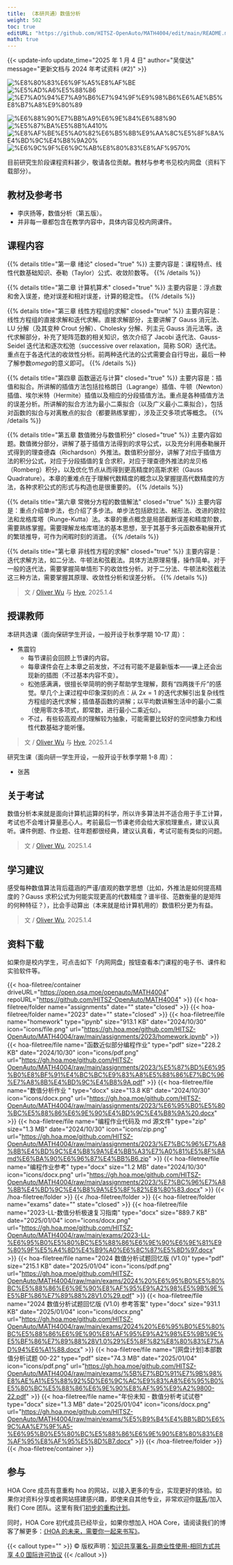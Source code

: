 ```yaml
---
title: （本研共通）数值分析
weight: 502
toc: true
editURL: "https://github.com/HITSZ-OpenAuto/MATH4004/edit/main/README.md"
math: true
---
```


{{< update-info update_time="2025 年 1 月 4 日" author="吴俊达" message="更新文档与 2024 年考试资料 (#2)" >}}


<div class="img-div hx-mt-4 hx-flex-row hx-justify-start hx-items-center">

![%E8%80%83%E6%9F%A5%E8%AF%BE](https://img.shields.io/badge/%E8%80%83%E6%9F%A5%E8%AF%BE-green)
![%E5%AD%A6%E5%88%86](https://img.shields.io/badge/%E5%AD%A6%E5%88%86-2-moccasin)
![%E7%A0%94%E7%A9%B6%E7%94%9F%E9%98%B6%E6%AE%B5%E8%B7%A8%E9%80%89](https://img.shields.io/badge/%E7%A0%94%E7%A9%B6%E7%94%9F%E9%98%B6%E6%AE%B5%E8%B7%A8%E9%80%89-lightskyblue)

![%E6%88%90%E7%BB%A9%E6%9E%84%E6%88%90](https://img.shields.io/badge/%E6%88%90%E7%BB%A9%E6%9E%84%E6%88%90-gold)
![%E5%87%BA%E5%8B%A410%](https://img.shields.io/badge/%E5%87%BA%E5%8B%A4-10%25-wheat)
![%E8%AF%BE%E5%A0%82%E6%B5%8B%E9%AA%8C%E5%8F%8A%E4%BD%9C%E4%B8%9A20%](https://img.shields.io/badge/%E8%AF%BE%E5%A0%82%E6%B5%8B%E9%AA%8C%E5%8F%8A%E4%BD%9C%E4%B8%9A-20%25-wheat)
![%E6%9C%9F%E6%9C%AB%E8%80%83%E8%AF%9570%](https://img.shields.io/badge/%E6%9C%9F%E6%9C%AB%E8%80%83%E8%AF%95-70%25-wheat)

</div>

目前研究生阶段课程资料甚少，敬请各位贡献。教材与参考书见校内网盘（资料下载部分）。

## 教材及参考书

- 李庆扬等，数值分析（第五版）。
- 并非每一章都包含在教学内容中，具体内容见校内网课件。

## 课程内容

{{% details title="第一章 绪论" closed="true" %}}
主要内容是：课程特点、线性代数基础知识、泰勒（Taylor）公式、收敛阶数等。
{{% /details %}}

{{% details title="第二章 计算机算术" closed="true" %}}
主要内容是：浮点数和舍入误差，绝对误差和相对误差，计算的稳定性。
{{% /details %}}

{{% details title="第三章 线性方程组的求解" closed="true" %}}
主要内容是：线性方程组的直接求解和迭代求解。直接求解部分，主要讲解了 Gauss 消元法、LU 分解（及其变种 Crout 分解）、Cholesky 分解、列主元 Gauss 消元法等。迭代求解部分，补充了矩阵范数的相关知识，依次介绍了 Jacobi 迭代法、Gauss-Seidel 迭代法和逐次松弛（successive over relaxation，简称 SOR）迭代法。重点在于各迭代法的收敛性分析。前两种迭代法的公式需要会自行导出，最后一种了解参数$omega$的意义即可。
{{% /details %}}

{{% details title="第四章 函数逼近与计算" closed="true" %}}
主要内容是：插值和拟合。所讲解的插值方法包括拉格朗日（Lagrange）插值、牛顿（Newton）插值、埃尔米特（Hermite）插值以及相应的分段插值方法。重点是各种插值方法的误差分析。所讲解的拟合方法为最小二乘拟合（以及广义最小二乘拟合），包括对函数的拟合与对离散点的拟合（都要熟练掌握），涉及正交多项式等概念。
{{% /details %}}

{{% details title="第五章 数值微分与数值积分" closed="true" %}}
主要内容如题。数值微分部分，讲解了基于插值方法得到的求导公式，以及充分利用泰勒展开式得到的理查德森（Richardson）外推法。数值积分部分，讲解了对应于插值方法的积分公式，对应于分段插值的复合求积，对应于理查德外推法的龙贝格（Romberg）积分，以及优化节点从而得到更高精度的高斯求积（Gauss Quadrature）。本章的重难点在于理解代数精度的概念以及掌握提高代数精度的方法，各种求积公式的形式与构造也是很重要的。
{{% /details %}}

{{% details title="第六章 常微分方程的数值解法" closed="true" %}}
主要内容是：重点介绍单步法，也介绍了多步法。单步法包括欧拉法、梯形法、改进的欧拉法和龙格库塔（Runge-Kutta）法。本章的重点概念是局部截断误差和精度阶数，需要熟练掌握。需要理解龙格库塔法的基本思想，至于其基于多元函数泰勒展开式的繁琐推导，可作为闲暇时刻的消遣。
{{% /details %}}

{{% details title="第七章 非线性方程的求解" closed="true" %}}
主要内容是：迭代求解方法，如二分法、牛顿法和弦截法。具体方法原理易懂，操作简单。对于一般的迭代法，需要掌握简单情形下的收敛性分析。对于二分法、牛顿法和弦截法这三种方法，需要掌握其原理、收敛性分析和误差分析。
{{% /details %}}

> 文 / [Oliver Wu](https://github.com/OliverWu515) 与 [Hye](https://github.com/Co-ding-Man), 2025.1.4

## 授课教师

本研共选课（面向保研学生开设，一般开设于秋季学期 10-17 周）：

- 焦震钧
  - 每节课前会回顾上节课的内容。
  - 每章课件会在上本章之前发放，不过有可能不是最新版本——课上还会出现新的插图（不过基本内容不变）。
  - 松弛感满满，很擅长举简明的例子帮助学生理解，颇有“四两拨千斤”的感觉。举几个上课过程中印象深刻的点：从 $2 x = 1$ 的迭代求解引出复杂线性方程组的迭代求解；插值基函数的讲解；以平均数讲解生活中的最小二乘（使用零次多项式，即常数，进行最小二乘近似）。
  - 不过，有些较高观点的理解较为抽象，可能需要比较好的空间想象力和线性代数基础才能听懂。

> 文 / [Oliver Wu](https://github.com/OliverWu515) 与 [Hye](https://github.com/Co-ding-Man), 2025.1.4 

研究生课（面向研一学生开设，一般开设于秋季学期 1-8 周）：

- 张茜

## 关于考试

数值分析本来就是面向计算机运算的科学，所以许多算法并不适合用于手工计算，考试也不会堆计算量恶心人。考前最后一节课老师会给大家梳理重点，建议认真听。课件例题、作业题、往年题都很经典，建议认真看，考试可能有类似的问题。

> 文 / [Oliver Wu](https://github.com/OliverWu515), 2025.1.4

## 学习建议

感受每种数值算法背后蕴涵的严谨/直观的数学思想（比如，外推法是如何提高精度的？Gauss 求积公式为何能实现更高的代数精度？谱半径、范数衡量的是矩阵的何种特征？），比会手动算出（本来就是给计算机用的）数值积分更为有益。

> 文 / [Oliver Wu](https://github.com/OliverWu515), 2025.1.4

## 资料下载

如果你是校内学生，可点击如下「内网网盘」按钮查看本门课程的电子书、课件和实验软件等。

{{< hoa-filetree/container driveURL="https://open.osa.moe/openauto/MATH4004" repoURL="https://github.com/HITSZ-OpenAuto/MATH4004" >}}
{{< hoa-filetree/folder name="assignments" date="" state="closed" >}}
{{< hoa-filetree/folder name="2023" date="" state="closed" >}}
{{< hoa-filetree/file name="homework" type="ipynb" size="913.1 KB" date="2024/10/30" icon="icons/file.png" url="https://gh.hoa.moe/github.com/HITSZ-OpenAuto/MATH4004/raw/main/assignments/2023/homework.ipynb" >}}
{{< hoa-filetree/file name="函数近似部分编程作业" type="pdf" size="228.2 KB" date="2024/10/30" icon="icons/pdf.png" url="https://gh.hoa.moe/github.com/HITSZ-OpenAuto/MATH4004/raw/main/assignments/2023/%E5%87%BD%E6%95%B0%E8%BF%91%E4%BC%BC%E9%83%A8%E5%88%86%E7%BC%96%E7%A8%8B%E4%BD%9C%E4%B8%9A.pdf" >}}
{{< hoa-filetree/file name="数值分析作业 " type="docx" size="13.8 KB" date="2024/10/30" icon="icons/docx.png" url="https://gh.hoa.moe/github.com/HITSZ-OpenAuto/MATH4004/raw/main/assignments/2023/%E6%95%B0%E5%80%BC%E5%88%86%E6%9E%90%E4%BD%9C%E4%B8%9A%20.docx" >}}
{{< hoa-filetree/file name="编程作业代码及 md 源文件" type="zip" size="1.3 MB" date="2024/10/30" icon="icons/zip.png" url="https://gh.hoa.moe/github.com/HITSZ-OpenAuto/MATH4004/raw/main/assignments/2023/%E7%BC%96%E7%A8%8B%E4%BD%9C%E4%B8%9A%E4%BB%A3%E7%A0%81%E5%8F%8Amd%E6%BA%90%E6%96%87%E4%BB%B6.zip" >}}
{{< hoa-filetree/file name="编程作业参考" type="docx" size="1.2 MB" date="2024/10/30" icon="icons/docx.png" url="https://gh.hoa.moe/github.com/HITSZ-OpenAuto/MATH4004/raw/main/assignments/2023/%E7%BC%96%E7%A8%8B%E4%BD%9C%E4%B8%9A%E5%8F%82%E8%80%83.docx" >}}
{{< /hoa-filetree/folder >}}
{{< /hoa-filetree/folder >}}
{{< hoa-filetree/folder name="exams" date="" state="closed" >}}
{{< hoa-filetree/file name="2023-LL-数值分析极速复习指南" type="docx" size="889.7 KB" date="2025/01/04" icon="icons/docx.png" url="https://gh.hoa.moe/github.com/HITSZ-OpenAuto/MATH4004/raw/main/exams/2023-LL-%E6%95%B0%E5%80%BC%E5%88%86%E6%9E%90%E6%9E%81%E9%80%9F%E5%A4%8D%E4%B9%A0%E6%8C%87%E5%8D%97.docx" >}}
{{< hoa-filetree/file name="2024 数值分析试题回忆版 (V1.0)" type="pdf" size="215.1 KB" date="2025/01/04" icon="icons/pdf.png" url="https://gh.hoa.moe/github.com/HITSZ-OpenAuto/MATH4004/raw/main/exams/2024%20%E6%95%B0%E5%80%BC%E5%88%86%E6%9E%90%E8%AF%95%E9%A2%98%E5%9B%9E%E5%BF%86%E7%89%88%28V1.0%29.pdf" >}}
{{< hoa-filetree/file name="2024 数值分析试题回忆版 (V1.0) 参考答案" type="docx" size="931.1 KB" date="2025/01/04" icon="icons/docx.png" url="https://gh.hoa.moe/github.com/HITSZ-OpenAuto/MATH4004/raw/main/exams/2024%20%E6%95%B0%E5%80%BC%E5%88%86%E6%9E%90%E8%AF%95%E9%A2%98%E5%9B%9E%E5%BF%86%E7%89%88%28V1.0%29%E5%8F%82%E8%80%83%E7%AD%94%E6%A1%88.docx" >}}
{{< hoa-filetree/file name="[网盘计划]本部数值分析试题 00-22" type="pdf" size="74.3 MB" date="2025/01/04" icon="icons/pdf.png" url="https://gh.hoa.moe/github.com/HITSZ-OpenAuto/MATH4004/raw/main/exams/%5B%E7%BD%91%E7%9B%98%E8%AE%A1%E5%88%92%5D%E6%9C%AC%E9%83%A8%E6%95%B0%E5%80%BC%E5%88%86%E6%9E%90%E8%AF%95%E9%A2%9800-22.pdf" >}}
{{< hoa-filetree/file name="年份未知 - 数值分析考试试卷" type="docx" size="1.3 MB" date="2025/01/04" icon="icons/docx.png" url="https://gh.hoa.moe/github.com/HITSZ-OpenAuto/MATH4004/raw/main/exams/%E5%B9%B4%E4%BB%BD%E6%9C%AA%E7%9F%A5-%E6%95%B0%E5%80%BC%E5%88%86%E6%9E%90%E8%80%83%E8%AF%95%E8%AF%95%E5%8D%B7.docx" >}}
{{< /hoa-filetree/folder >}}
{{< /hoa-filetree/container >}}

## 参与

HOA Core 成员有意重构 hoa 的网站，以接入更多的专业，实现更好的体验。如果你对资料分享或者网站搭建感兴趣，即使来自其他专业，非常欢迎你[联系](mailto:hi@hoa.moe)/加入我们 Core 团队。这里有我们[初步的重构计划](https://historical-mousepad-286.notion.site/HOA-1f71751ad5fe80978c70d9e32330d7e6)。

同时，HOA Core 初代成员已经毕业，如果你想加入 HOA Core，请阅读我们的博客了解更多：[《HOA 的未来，需要你一起来书写》](https://hoa.moe/news/future-of-hoa)。

{{< callout type="" >}}
  © 版权声明：[知识共享署名-非商业性使用-相同方式共享 4.0 国际许可协议](https://creativecommons.org/licenses/by-nc-sa/4.0/)
{{< /callout >}}

